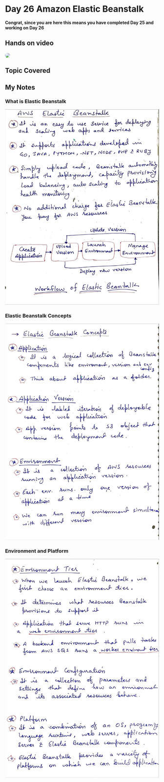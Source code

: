 # Day 26 Amazon Elastic Beanstalk

**Congrat, since you are here this means you have completed Day 25 and working on Day 26**

## Hands on video
<a href="https://youtu.be/jV7R1TNKzks">
<img src="https://i3.ytimg.com/vi/jV7R1TNKzks/hqdefault.jpg" align="center" width="200" style="border-radius:40px" />
</a>

## Topic Covered

## My Notes

  ### What is Elastic Beanstalk
  ![1](./images/aaf808e97387cc152ba70935ca69fc004659e50e.jpeg)

  ### Elastic Beanstalk Concepts
  ![2](./images/a4f195e16ddeac1e34107b9057dea296cacb785f.jpeg)
  
  ### Environment and Platform
  ![3](./images/98c00074739e668abb8a62850be010ad0070d674.jpeg)

